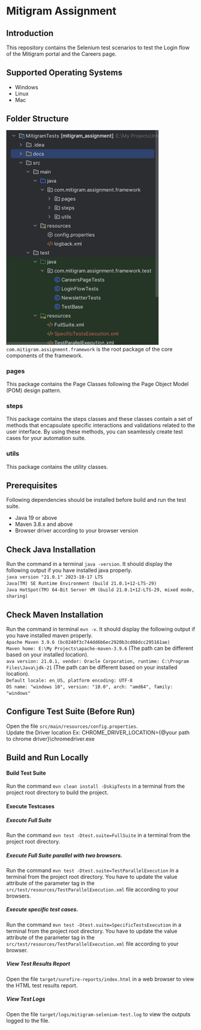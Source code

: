 # Mitigram Assignment
## Introduction
This repository contains the Selenium test scenarios to test the 
Login flow of the Mitigram portal and the Careers page.
## Supported Operating Systems
* Windows
* Linux
* Mac 
## Folder Structure
![](docs/folder_structure.png)  
`com.mitigram.assignment.framework` is the root package of the core components of the framework.
### pages
This package contains the Page Classes following the 
Page Object Model (POM) design pattern.
### steps
This package contains the steps classes and these classes contain 
a set of methods that encapsulate specific interactions and validations 
related to the user interface. By using these methods, you can 
seamlessly create test cases for your automation suite.
### utils
This package contains the utility classes.
## Prerequisites
Following dependencies should be installed before build and run the test suite.
* Java 19 or above
* Maven 3.8.x and above
* Browser driver according to your browser version
## Check Java Installation
Run the command in a terminal
`java -version`. It should display the following output if you have installed java properly.  
`java version "21.0.1" 2023-10-17 LTS`  
`Java(TM) SE Runtime Environment (build 21.0.1+12-LTS-29)`  
`Java HotSpot(TM) 64-Bit Server VM (build 21.0.1+12-LTS-29, mixed mode, sharing)`
## Check Maven Installation
Run the command in terminal `mvn -v`. It should display the following output if you have installed maven properly.  
`Apache Maven 3.9.6 (bc0240f3c744dd6b6ec2920b3cd08dcc295161ae)`  
`Maven home: E:\My Projects\apache-maven-3.9.6` (The path can be different based on your installed location).  
`ava version: 21.0.1, vendor: Oracle Corporation, runtime: C:\Program Files\Java\jdk-21` (The path can be different based on your installed location).  
`Default locale: en_US, platform encoding: UTF-8`  
`OS name: "windows 10", version: "10.0", arch: "amd64", family: "windows"`
## Configure Test Suite (Before Run)
Open the file `src/main/resources/config.properties`.  
Update the Driver location
Ex: CHROME_DRIVER_LOCATION={@your path to chrome driver}\chromedriver.exe
## Build and Run Locally

#### Build Test Suite
Run the command `mvn clean install -DskipTests` in a terminal from the project root directory to build the project.
#### Execute Testcases
##### Execute Full Suite
Run the command `mvn test -Dtest.suite=FullSuite` 
in a terminal from the project root directory.
##### Execute Full Suite parallel with two browsers. 
Run the command `mvn test -Dtest.suite=TestParallelExecution` 
in a terminal from the project root directory. You have to update the 
value attribute of the parameter tag in the 
`src/test/resources/TestParallelExecution.xml` file according to your browsers.
##### Execute specific test cases.
Run the command `mvn test -Dtest.suite=SpecificTestsExecution`
in a terminal from the project root directory. You have to update the value 
attribute of the parameter tag in the
`src/test/resources/TestParallelExecution.xml` file according to your browser.
##### View Test Results Report
Open the file `target/surefire-reports/index.html` in a web browser to view the HTML test results report.
##### View Test Logs
Open the file `target/logs/mitigram-selenium-test.log` to view the outputs logged to the file.

